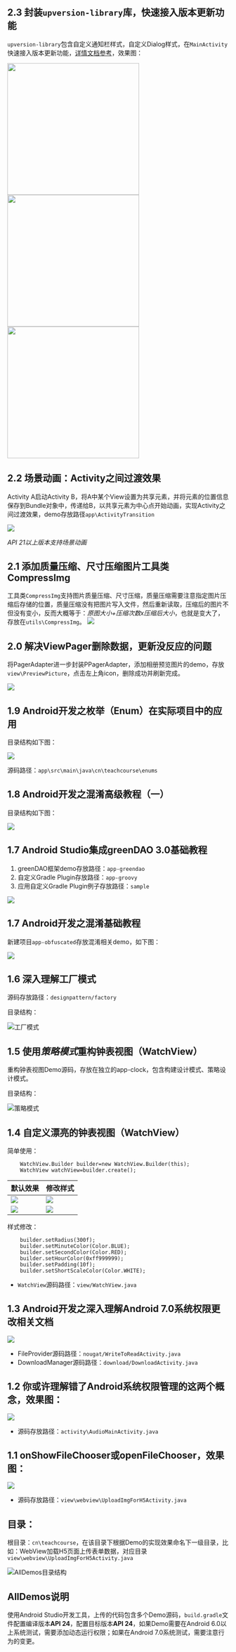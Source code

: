 ## 2.3 封装`upversion-library`库，快速接入版本更新功能 ##
`upversion-library`包含自定义通知栏样式，自定义Dialog样式，在`MainActivity`快速接入版本更新功能，[详情文档参考](../upversion/README.md)，效果图：

<img src="20180111102322.jpg" width=300/>
<img src="20180111102507.jpg" width=300/>
<img src="20180111102542.jpg" width="300px"/>

## 2.2 场景动画：Activity之间过渡效果 ##
Activity A启动Activity B，将A中某个View设置为共享元素，并将元素的位置信息保存到Bundle对象中，传递给B，以共享元素为中心点开始动画，实现Activity之间过渡效果，demo存放路径`app\ActivityTransition`

![](201712232129.gif)

*API 21以上版本支持场景动画*

## 2.1 添加质量压缩、尺寸压缩图片工具类CompressImg ##
工具类`CompressImg`支持图片质量压缩、尺寸压缩，质量压缩需要注意指定图片压缩后存储的位置，质量压缩没有把图片写入文件，然后重新读取，压缩后的图片不但没有变小，反而大概等于：*原图大小+压缩次数x压缩后大小*，也就是变大了，存放在`utils\CompressImg`。
![](20171223213731.jpg)

## 2.0 解决ViewPager删除数据，更新没反应的问题 ##
将PagerAdapter进一步封装PPagerAdapter，添加相册预览图片的demo，存放`view\PreviewPicture`，点击左上角icon，删除成功并刷新完成。

![](20171222110334.jpg)

## 1.9 Android开发之枚举（Enum）在实际项目中的应用 ##
目录结构如下图：

![](20170906170356.jpg)

源码路径：`app\src\main\java\cn\teachcourse\enums`

## 1.8 Android开发之混淆高级教程（一） ##
目录结构如下图：

![](20170903162658.jpg)

## 1.7 Android Studio集成greenDAO 3.0基础教程 ##
1. greenDAO框架demo存放路径：`app-greendao`
2. 自定义Gradle Plugin存放路径：`app-groovy`
3. 应用自定义Gradle Plugin例子存放路径：`sample`

![](20170828160736.jpg)

## 1.7 Android开发之混淆基础教程 ##
新建项目`app-obfuscated`存放混淆相关demo，如下图：

![](20170830162949.jpg)


## 1.6 深入理解工厂模式 ##
源码存放路径：`designpattern/factory`

目录结构：

![工厂模式](20170804151154.jpg)


## 1.5 使用*策略模式*重构钟表视图（WatchView） ##
重构钟表视图Demo源码，存放在独立的app-clock，包含构建设计模式、策略设计模式。

目录结构：

![策略模式](20170706102428.jpg)


## 1.4 自定义漂亮的钟表视图（WatchView） ##
简单使用：
```
    WatchView.Builder builder=new WatchView.Builder(this);
    WatchView watchView=builder.create();
```
| 默认效果 | 修改样式 |
| ----- | ----- |
| ![](201704211514.gif) | ![](201704211517.gif) |
| ![](201704211515.gif) | ![](201704211516.gif) |

样式修改：
```
    builder.setRadius(300f);
    builder.setMinuteColor(Color.BLUE);
    builder.setSecondColor(Color.RED);
    builder.setHourColor(0xff999999);
    builder.setPadding(10f);
    builder.setShortScaleColor(Color.WHITE);
```

- `WatchView`源码路径：`view/WatchView.java`


## 1.3 Android开发之深入理解Android 7.0系统权限更改相关文档
![](201703131736.gif)

- FileProvider源码路径：`nougat/WriteToReadActivity.java`
- DownloadManager源码路径：`download/DownloadActivity.java`


## 1.2 你或许理解错了Android系统权限管理的这两个概念，效果图：
![](201703131740.gif)

- 源码存放路径：`activity\AudioMainActivity.java`


## 1.1 onShowFileChooser或openFileChooser，效果图：
![](201703131736.gif)

- 源码存放路径：`view\webview\UploadImgForH5Activity.java`

## 目录：
根目录：`cn\teachcourse`，在该目录下根据Demo的实现效果命名下一级目录，比如：WebView加载H5页面上传表单数据，对应目录`view\webview\UploadImgForH5Activity.java`

![AllDemos目录结构](20170313173205.png)

## AllDemos说明
使用Android Studio开发工具，上传的代码包含多个Demo源码，`build.gradle`文件配置编译版本**API 24**，配置目标版本**API 24**，如果Demo需要在Android 6.0以上系统测试，需要添加动态运行权限；如果在Android 7.0系统测试，需要注意行为的变更。







